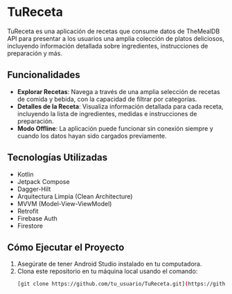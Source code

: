 # TuReceta

TuReceta es una aplicación de recetas que consume datos de TheMealDB API para presentar a los usuarios una amplia colección de platos deliciosos, incluyendo información detallada sobre ingredientes, instrucciones de preparación y más.

## Funcionalidades

- **Explorar Recetas**: Navega a través de una amplia selección de recetas de comida y bebida, con la capacidad de filtrar por categorías.
- **Detalles de la Receta**: Visualiza información detallada para cada receta, incluyendo la lista de ingredientes, medidas e instrucciones de preparación.
- **Modo Offline**: La aplicación puede funcionar sin conexión siempre y cuando los datos hayan sido cargados previamente.

## Tecnologías Utilizadas

- Kotlin
- Jetpack Compose
- Dagger-Hilt
- Arquitectura Limpia (Clean Architecture)
- MVVM (Model-View-ViewModel)
- Retrofit
- Firebase Auth
- Firestore

## Cómo Ejecutar el Proyecto

1. Asegúrate de tener Android Studio instalado en tu computadora.
2. Clona este repositorio en tu máquina local usando el comando:
   ```bash
   [git clone https://github.com/tu_usuario/TuReceta.git](https://github.com/Stronauta/TuRecetaApp.git)

